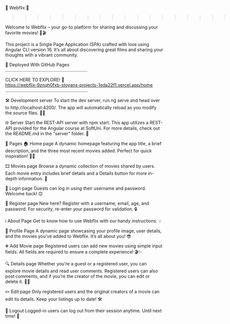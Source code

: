 🎥 Webflix 🎥<br>
>>>>>>>>>>>>>>>>>>>>>>>>>>>>>>>>>>>>>>>>>>>>>>>>>>>>>>>>>>>>>>>>><br>
Welcome to Webflix – your go-to platform for sharing and discussing your favorite movies! 🍿🎬<br>

This project is a Single Page Application (SPA) crafted with love using Angular CLI version 16. It’s all about discovering great films and sharing your thoughts with a vibrant community.

🚀 Deployed With GitHub Pages<br>
.................................................................<br>

CLICK HERE TO EXPLORE! 🎉<br>
https://webflix-9znqh0fxb-stoyans-projects-1eda22f1.vercel.app/home<br>
.................................................................<br>

🛠️ Development server
To start the dev server, run ng serve and head over to http://localhost:4200/. The app will automatically reload as you modify the source files. 📂✨

🌐 Server
Start the REST-API server with npm start. This app utilizes a REST-API provided for the Angular course at SoftUni. For more details, check out the README.md in the "server" folder. 📑

📄 Pages
🏠 Home page
A dynamic homepage featuring the app title, a brief description, and the three most recent movies added. Perfect for quick inspiration! 🎥🔥

🎞️ Movies page
Browse a dynamic collection of movies shared by users. Each movie entry includes brief details and a Details button for more in-depth information. 🧐

🔐 Login page
Guests can log in using their username and password. Welcome back! 😊

📝 Register page
New here? Register with a username, email, age, and password. For security, re-enter your password for validation. 🔒

ℹ️ About Page
Get to know how to use Webflix with our handy instructions. 💡

👤 Profile Page
A dynamic page showcasing your profile image, user details, and the movies you’ve added to Webflix. It’s all about you! 😎

➕ Add Movie page
Registered users can add new movies using simple input fields. All fields are required to ensure a complete experience! 🎬✨

🔍 Details page
Whether you're a guest or a registered user, you can explore movie details and read user comments. Registered users can also post comments, and if you’re the creator of the movie, you can edit or delete it. 📝❌

✏️ Edit page
Only registered users and the original creators of a movie can edit its details. Keep your listings up to date! 🛠️

🚪 Logout
Logged-in users can log out from their session anytime. Until next time! 👋

